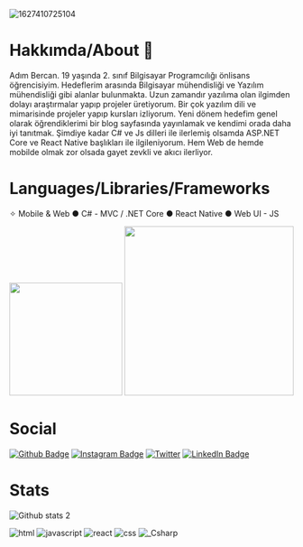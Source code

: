 ![1627410725104](https://user-images.githubusercontent.com/69484325/194364451-7f5c3d11-5781-42cc-b820-79dbbc7d9f48.jpg)

# Hakkımda/About 👋

Adım Bercan. 19 yaşında 2. sınıf Bilgisayar Programcılığı önlisans öğrencisiyim. Hedeflerim arasında Bilgisayar mühendisliği ve Yazılım mühendisliği gibi alanlar bulunmakta. Uzun zamandır yazılıma olan ilgimden dolayı araştırmalar yapıp projeler üretiyorum. Bir çok yazılım dili ve mimarisinde projeler yapıp kursları izliyorum. Yeni dönem hedefim genel olarak öğrendiklerimi bir blog sayfasında yayınlamak ve kendimi orada daha iyi tanıtmak. Şimdiye kadar C# ve Js dilleri ile ilerlemiş olsamda ASP.NET Core ve React Native başlıkları ile ilgileniyorum. Hem Web de hemde mobilde olmak zor olsada gayet zevkli ve akıcı ilerliyor.

# Languages/Libraries/Frameworks 

✧ Mobile & Web ● C# - MVC / .NET Core ● React Native ● Web UI - JS

<img src="https://openclipart.org/image/2400px/svg_to_png/28580/kablam-Number-Animals-1.png" width="200"/> <img src="https://openclipart.org/download/71101/two.svg" width="300"/>

# Social

[![Github Badge](https://img.shields.io/badge/-Github-000?style=flat-quare&labelColor=000&logo=Github&logoColor=white&link=link)](https://github.com/Bercanca4) 
[![Instagram Badge](https://img.shields.io/badge/-Instagram-C13584?style=flat-quare&labelColor=C13584&logo=instagram&logoColor=white&link=link)](https://www.instagram.com/its.beco/) 
[![Twitter](https://img.shields.io/twitter/url/https/twitter.com/becografi.svg?style=social&label=Follow%20%40becografi)](https://twitter.com/becografi)
[![LinkedIn Badge](https://img.shields.io/badge/LinkedIn-0077B5?style=for-the-badge&logo=linkedin&logoColor=white&link=link)]([https://github.com/Bercanca4](https://www.linkedin.com/in/bercan-%C3%A7al%C4%B1-a7490b218/))

# Stats

![Github stats 2](https://github-readme-stats.vercel.app/api?username=bercanca4&show_icons=true&theme=radical)


![html](https://user-images.githubusercontent.com/69484325/194446197-00414921-8728-4325-9d42-ac40adb520c2.png)
![javascript](https://user-images.githubusercontent.com/69484325/194446203-c7a9de78-83bb-4dfd-b149-3bb860cf41e0.png)
![react](https://user-images.githubusercontent.com/69484325/194446210-585ed69c-bb8d-4dd8-88bb-4c5643e140f6.png)
![css](https://user-images.githubusercontent.com/69484325/194446217-5be2093f-5ec1-4a6b-897c-51e25a7ec275.png)
![_Csharp](https://user-images.githubusercontent.com/69484325/194446243-25cc0c28-6754-44e8-aaaa-ba4aea56fe87.png)
